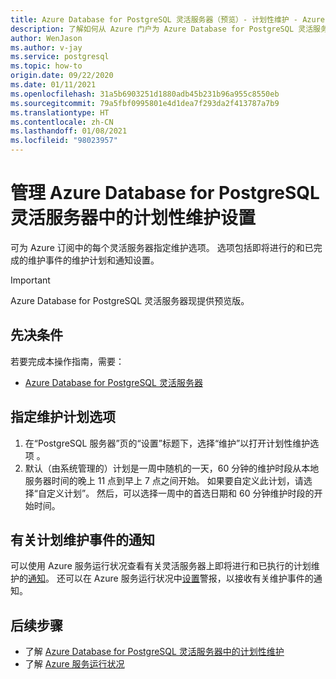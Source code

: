 ```yaml
---
title: Azure Database for PostgreSQL 灵活服务器（预览）- 计划性维护 - Azure 门户
description: 了解如何从 Azure 门户为 Azure Database for PostgreSQL 灵活服务器配置计划性维护设置。
author: WenJason
ms.author: v-jay
ms.service: postgresql
ms.topic: how-to
origin.date: 09/22/2020
ms.date: 01/11/2021
ms.openlocfilehash: 31a5b6903251d1880adb45b231b96a955c8550eb
ms.sourcegitcommit: 79a5fbf0995801e4d1dea7f293da2f413787a7b9
ms.translationtype: HT
ms.contentlocale: zh-CN
ms.lasthandoff: 01/08/2021
ms.locfileid: "98023957"
---
```

# <a name="manage-scheduled-maintenance-settings-for-azure-database-for-postgresql--flexible-server"></a>管理 Azure Database for PostgreSQL 灵活服务器中的计划性维护设置
 
可为 Azure 订阅中的每个灵活服务器指定维护选项。 选项包括即将进行的和已完成的维护事件的维护计划和通知设置。

> [!IMPORTANT]
> Azure Database for PostgreSQL 灵活服务器现提供预览版。

## <a name="prerequisites"></a>先决条件
若要完成本操作指南，需要：
- [Azure Database for PostgreSQL 灵活服务器](quickstart-create-server-portal.md)
 
## <a name="specify-maintenance-schedule-options"></a>指定维护计划选项
 
1. 在“PostgreSQL 服务器”页的“设置”标题下，选择“维护”以打开计划性维护选项 。
2. 默认（由系统管理的）计划是一周中随机的一天，60 分钟的维护时段从本地服务器时间的晚上 11 点到早上 7 点之间开始。 如果要自定义此计划，请选择“自定义计划”。 然后，可以选择一周中的首选日期和 60 分钟维护时段的开始时间。
 
## <a name="notifications-about-scheduled-maintenance-events"></a>有关计划维护事件的通知
 
可以使用 Azure 服务运行状况查看有关灵活服务器上即将进行和已执行的计划维护的[通知](../../service-health/service-notifications.md)。 还可以在 Azure 服务运行状况中[设置](../../service-health/resource-health-alert-monitor-guide.md)警报，以接收有关维护事件的通知。
 
## <a name="next-steps"></a>后续步骤  
 
* 了解 [Azure Database for PostgreSQL 灵活服务器中的计划性维护](concepts-maintenance.md)
* 了解 [Azure 服务运行状况](../../service-health/overview.md)
